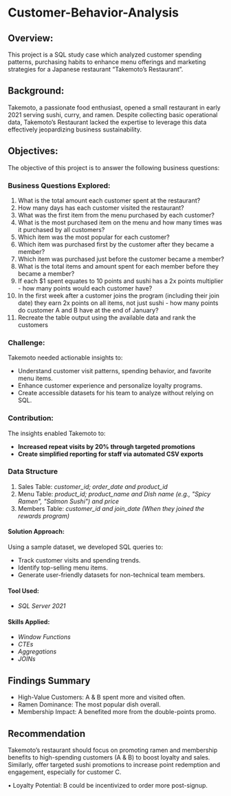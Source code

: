 # Customer-Behavior-Analysis

## Overview: 
This project is a SQL study case which analyzed customer spending patterns, purchasing habits to enhance menu offerings and marketing strategies for a Japanese restaurant “Takemoto’s Restaurant”.

## Background:
Takemoto, a passionate food enthusiast, opened a small restaurant in early 2021 serving sushi, curry, and ramen. 
Despite collecting basic operational data, Takemoto’s Restaurant lacked the expertise to leverage this data effectively jeopardizing business sustainability.

## Objectives:
The objective of this project is to answer the following business questions: 

### Business Questions Explored:
1.	What is the total amount each customer spent at the restaurant?
2.	How many days has each customer visited the restaurant?
3.	What was the first item from the menu purchased by each customer?
4.	What is the most purchased item on the menu and how many times was it purchased by all customers?
5.	Which item was the most popular for each customer?
6.	Which item was purchased first by the customer after they became a member?
7.	Which item was purchased just before the customer became a member?
8.	What is the total items and amount spent for each member before they became a member?
9.	If each $1 spent equates to 10 points and sushi has a 2x points multiplier - how many points would each customer have?
10.	In the first week after a customer joins the program (including their join date) they earn 2x points on all items, not just sushi - how many points do customer A and B have at the end of January?
11.	Recreate the table output using the available data and rank the customers
    
### Challenge: 
Takemoto needed actionable insights to:
- Understand customer visit patterns, spending behavior, and favorite menu items.
- Enhance customer experience and personalize loyalty programs.
- Create accessible datasets for his team to analyze without relying on SQL.

### Contribution: 
The insights enabled Takemoto to: 

-	**Increased repeat visits by 20% through targeted promotions**
-	**Create simplified reporting for staff via automated CSV exports**

### Data Structure

1. Sales Table: *customer_id; order_date and product_id*
2. Menu Table:  *product_id; product_name and Dish name (e.g., "Spicy Ramen", "Salmon Sushi") and price*
3. Members Table: *customer_id and join_date (When they joined the rewards program)*

#### Solution Approach:
Using a sample dataset, we developed SQL queries to:
- Track customer visits and spending trends.
- Identify top-selling menu items.
- Generate user-friendly datasets for non-technical team members.
 
#### Tool Used:
- *SQL Server 2021*

#### Skills Applied:
- *Window Functions*
- *CTEs*
- *Aggregations*
- *JOINs*

## Findings Summary
- High-Value Customers: A & B spent more and visited often.
- Ramen Dominance: The most popular dish overall.
- Membership Impact: A benefited more from the double-points promo.

## Recommendation
Takemoto’s restaurant should focus on promoting ramen and membership benefits to high-spending customers (A & B) to boost loyalty and sales. 
Similarly, offer targeted sushi promotions to increase point redemption and engagement, especially for customer C.



•	Loyalty Potential: B could be incentivized to order more post-signup.

